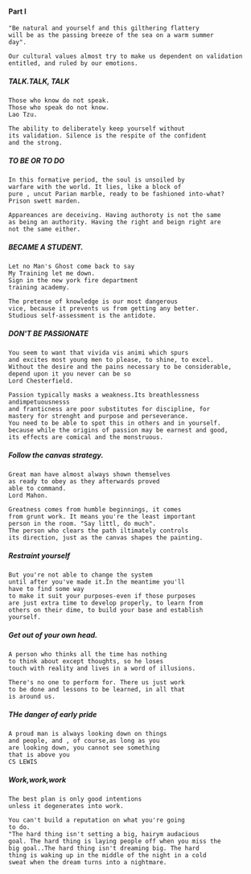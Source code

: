#### Part I

    "Be natural and yourself and this gilthering flattery
    will be as the passing breeze of the sea on a warm summer
    day".
    
    Our cultural values almost try to make us dependent on validation
    entitled, and ruled by our emotions.
    
    
##### TALK.TALK, TALK

    Those who know do not speak.
    Those who speak do not know.
    Lao Tzu.
    
    The ability to deliberately keep yourself without
    its validation. Silence is the respite of the confident
    and the strong.
    
##### TO BE OR TO DO

    In this formative period, the soul is unsoiled by 
    warfare with the world. It lies, like a block of
    pure , uncut Parian marble, ready to be fashioned into-what?
    Prison swett marden.
    
    Appareances are deceiving. Having authoroty is not the same
    as being an authority. Having the right and beign right are
    not the same either. 
    
##### BECAME A STUDENT.

    Let no Man's Ghost come back to say
    My Training let me down.
    Sign in the new york fire department
    training academy.
    
    The pretense of knowledge is our most dangerous
    vice, because it prevents us from getting any better.
    Studious self-assessment is the antidote.
    
##### DON'T BE PASSIONATE

    You seem to want that vivida vis animi which spurs 
    and excites most young men to please, to shine, to excel.
    Without the desire and the pains necessary to be considerable,
    depend upon it you never can be so
    Lord Chesterfield.
    
    Passion typically masks a weakness.Its breathlessness andimpetuousnesss 
    and franticness are poor substitutes for discipline, for 
    mastery for strenght and purpose and perseverance.
    You need to be able to spot this in others and in yourself.
    because while the origins of passion may be earnest and good,
    its effects are comical and the monstruous.
    
##### Follow the canvas strategy.

    Great man have almost always shown themselves
    as ready to obey as they afterwards proved
    able to command.
    Lord Mahon.
    
    Greatness comes from humble beginnings, it comes
    from grunt work. It means you're the least important
    person in the room. "Say littl, do much".
    The person who clears the path iltimately controls
    its direction, just as the canvas shapes the painting.
    
##### Restraint yourself

    But you're not able to change the system
    until after you've made it.In the meantime you'll
    have to find some way
    to make it suit your purposes-even if those purposes
    are just extra time to develop properly, to learn from
    others on their dime, to build your base and establish
    yourself.
    
##### Get out of your own head.

    A person who thinks all the time has nothing
    to think about except thoughts, so he loses
    touch with reality and lives in a word of illusions.
    
    There's no one to perform for. There us just work
    to be done and lessons to be learned, in all that
    is around us.
    
##### THe danger of early pride

    A proud man is always looking down on things
    and people, and , of course,as long as you
    are looking down, you cannot see something
    that is above you
    CS LEWIS
    
##### Work,work,work

    The best plan is only good intentions
    unless it degenerates into work.
    
    You can't build a reputation on what you're going 
    to do.
    "The hard thing isn't setting a big, hairym audacious 
    goal. The hard thing is laying people off when you miss the
    big goal..The hard thing isn't dreaming big. The hard
    thing is waking up in the middle of the night in a cold
    sweat when the dream turns into a nightmare.
    